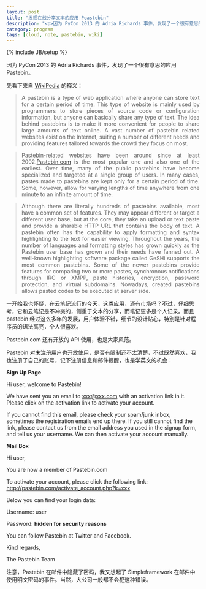 ```yaml
---
layout: post
title: "发现在线分享文本的应用 Peastebin"
description: "<p>因为 PyCon 2013 的 Adria Richards 事件，发现了一个很有意思的应用 Pastebin。</p><p>一开始我也怀疑，在云笔记流行的今天，这类应用，还有市场吗？不过，仔细思考，它和云笔记是不冲突的，侧重于文本的分享，而笔记更多是个人记录。而且 pastebin 经过这么多年的发展，用户体验不错，细节的设计贴心，特别是针对程序员的语法高亮，个人很喜欢。</p><p>Pastebin.com 还有开放的 API 使用，也是大家风范。</p><p>Pastebin 对未注册用户也开放使用，是否有限制还不太清楚，不过既然喜欢，我也注册了自己的账号，记下注册信息和邮件提醒，也是学英文的机会。</p>"
category: program
tags: [cloud, note, pastebin, wiki]
---
```

{% include JB/setup %}

因为 PyCon 2013 的 Adria Richards 事件，发现了一个很有意思的应用 Pastebin。

先看下来自 [WikiPedia](http://en.wikipedia.org/wiki/Pastebin) 的释义：

<blockquote>
<p style="text-align:justify; text-justify:inter-ideograph">A pastebin is a type of web application where anyone can store text for a certain period of time. This type of website is mainly used by programmers to store pieces of source code or configuration information, but anyone can basically share any type of text. The idea behind pastebins is to make it more convenient for people to share large amounts of text online. A vast number of pastebin related websites exist on the Internet, suiting a number of different needs and providing features tailored towards the crowd they focus on most.</p>
</blockquote>

<blockquote>
<p style="text-align:justify; text-justify:inter-ideograph">Pastebin-related websites have been around since at least 2002.<a href='http://pastebin.com/' target='_blank'>Pastebin.com</a> is the most popular one and also one of the earliest. Over time, many of the public pastebins have become specialized and targeted at a single group of users. In many cases, pastes made to pastebins are kept only for a certain period of time. Some, however, allow for varying lengths of time anywhere from one minute to an infinite amount of time.</p>
</blockquote>

<blockquote>
<p style="text-align:justify; text-justify:inter-ideograph">Although there are literally hundreds of pastebins available, most have a common set of features. They may appear different or target a different user base, but at the core, they take an upload or text paste and provide a sharable HTTP URL that contains the body of text. A pastebin often has the capability to apply formatting and syntax highlighting to the text for easier viewing. Throughout the years, the number of languages and formatting styles has grown quickly as the Pastebin user base has grown and their needs have fanned out. A well-known highlighting software package called GeSHi supports the most common pastebins. Some of the newer pastebins provide features for comparing two or more pastes, synchronous notifications through IRC or XMPP, paste histories, encryption, password protection, and virtual subdomains. Nowadays, created pastebins allows pasted codes to be executed at server side.</p>
</blockquote>

一开始我也怀疑，在云笔记流行的今天，这类应用，还有市场吗？不过，仔细思考，它和云笔记是不冲突的，侧重于文本的分享，而笔记更多是个人记录。而且 pastebin 经过这么多年的发展，用户体验不错，细节的设计贴心，特别是针对程序员的语法高亮，个人很喜欢。

Pastebin.com 还有开放的 API 使用，也是大家风范。

Pastebin 对未注册用户也开放使用，是否有限制还不太清楚，不过既然喜欢，我也注册了自己的账号，记下注册信息和邮件提醒，也是学英文的机会：

**Sign Up Page**

Hi user, welcome to Pastebin!

We have sent you an email to xxx@xxx.com with an activation link in it. Please click on the activation link to activate your account.

If you cannot find this email, please check your spam/junk inbox, sometimes the registration emails end up there. If you still cannot find the link, please contact us from the email address you used in the signup form, and tell us your username. We can then activate your account manually.

**Mail Box** 

Hi user,

You are now a member of Pastebin.com

To activate your account, please click the following link: http://pastebin.com/activate_account.php?k=xxx

Below you can find your login data:

Username: user

Password: **hidden for security reasons**

You can follow Pastebin at Twitter and Facebook.

Kind regards,

The Pastebin Team 

注意，Pastebin 在邮件中隐藏了密码，我又想起了 Simpleframework 在邮件中使用明文密码的事件。当然，大公司一般都不会犯这种错误。

